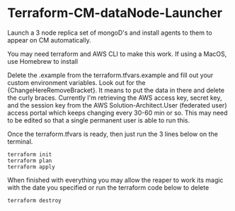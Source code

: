 # Terraform-CM-dataNode-Launcher
Launch a 3 node replica set of mongoD's and install agents to them to appear on CM automatically.

You may need terraform and AWS CLI to make this work. If using a MacOS, use Homebrew to install

Delete the .example from the terraform.tfvars.example and fill out your custom environment variables. Look out for the {ChangeHereRemoveBracket}. It means to put the data in there and delete the curly braces. Currently I'm retrieving the AWS access key, secret key, and the session key from the AWS Solution-Architect.User (federated user) access portal which keeps changing every 30-60 min or so. This may need to be edited so that a single permanent user is able to run this.

Once the terraform.tfvars is ready, then just run the 3 lines below on the terminal.
```
terraform init
terraform plan
terraform apply
```

When finished with everything you may allow the reaper to work its magic with the date you specified or run the terraform code below to delete

```
terraform destroy
```
